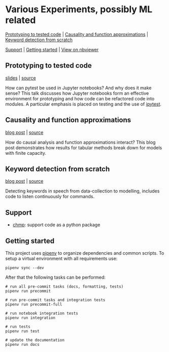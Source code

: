 # Various Experiments, possibly ML related

[Prototyping to tested code](#prototyping-to-tested-code)
| [Causality and function approximations](#causality-and-function-approximations)
| [Keyword detection from scratch](#keyword-detection-from-scratch)

[Support](#support)
| [Getting started](#getting-started)
| [View on nbviewer](https://nbviewer.jupyter.org/github/chmp/misc-exp/tree/master/)

## Prototyping to tested code

[slides](https://htmlpreview.github.io/?https://github.com/chmp/misc-exp/blob/master/20181026-TestingInJupyter/resources/IPyTestIntro.slides.html#/) |
[source](./20181026-TestingInJupyter)

How can pytest be used in Jupyter notebooks? And why does it make sense? This
talk discusses how Jupyter notebooks form an effective environment for
prototyping and how code can be refactored code into modules. A particular
emphasis is placed on testing and the use of
[ipytest](https://github.com/chmp/ipytest).

## Causality and function approximations

[blog post](https://cprohm.de/article/causality-and-function-approximations.html) |
[source](./20180107-Causality)

How do causal analysis and function approximations interact? This blog post
demonstrates how results for tabular methods break down for models with finite
capacity.

## Keyword detection from scratch

[blog post](http://cprohm.de/article/keyword-detection-from-scratch.html) |
[source](./20170813-KeywordDetection)

Detecting keywords in speech from data-collection to modelling, includes code
to listen continuously for commands.

## Support

- [chmp](./chmp): support code as a python package

## Getting started

This project uses [pipenv](https://docs.pipenv.org/) to organize dependencies
and common scripts. To setup a virtual environment with all requirements use:

    pipenv sync --dev

After that the following tasks can be performed:

    # run all pre-commit tasks (docs, formatting, tests)
    pipenv run precommit

    # run pre-commit tasks and integration tests
    pipenv run precommit-full

    # run notebook integration tests
    pipenv run integration

    # run tests
    pipenv run test

    # update the documentation
    pipenv run docs
